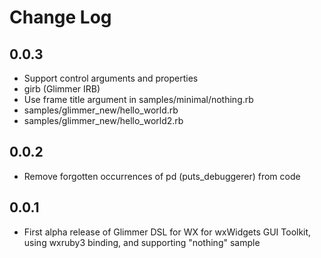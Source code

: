 # Change Log

## 0.0.3

- Support control arguments and properties
- girb (Glimmer IRB)
- Use frame title argument in samples/minimal/nothing.rb
- samples/glimmer_new/hello_world.rb
- samples/glimmer_new/hello_world2.rb

## 0.0.2

- Remove forgotten occurrences of pd (puts_debuggerer) from code

## 0.0.1

- First alpha release of Glimmer DSL for WX for wxWidgets GUI Toolkit, using wxruby3 binding, and supporting "nothing" sample
